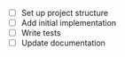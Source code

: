 - [ ] Set up project structure
- [ ] Add initial implementation
- [ ] Write tests
- [ ] Update documentation
